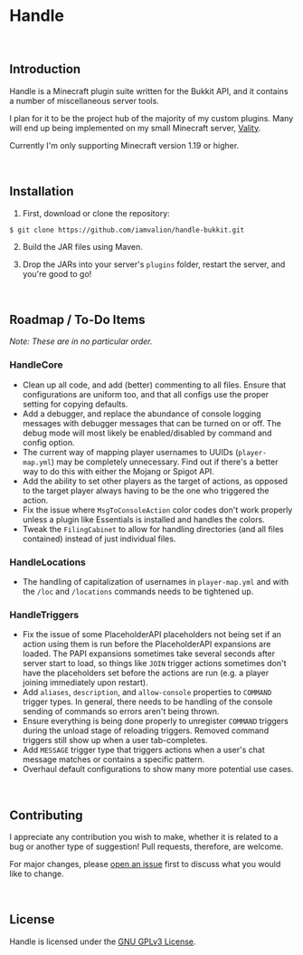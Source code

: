 # Handle

<br>

## Introduction

Handle is a Minecraft plugin suite written for the Bukkit API, and it contains a number of miscellaneous server tools.

I plan for it to be the project hub of the majority of my custom plugins. Many will end up being implemented on my small Minecraft server, [Vality](https://playvality.com).

Currently I'm only supporting Minecraft version 1.19 or higher.

<br>

## Installation

1. First, download or clone the repository:

```
$ git clone https://github.com/iamvalion/handle-bukkit.git
```

2. Build the JAR files using Maven.

3. Drop the JARs into your server's `plugins` folder, restart the server, and you're good to go!

<br>

## Roadmap / To-Do Items
_Note: These are in no particular order._

### HandleCore

* Clean up all code, and add (better) commenting to all files. Ensure that configurations are uniform too, and that all configs use the proper setting for copying defaults.
* Add a debugger, and replace the abundance of console logging messages with debugger messages that can be turned on or off. The debug mode will most likely be enabled/disabled by command and config option.
* The current way of mapping player usernames to UUIDs (`player-map.yml`) may be completely unnecessary. Find out if there's a better way to do this with either the Mojang or Spigot API.
* Add the ability to set other players as the target of actions, as opposed to the target player always having to be the one who triggered the action.
* Fix the issue where `MsgToConsoleAction` color codes don't work properly unless a plugin like Essentials is installed and handles the colors.
* Tweak the `FilingCabinet` to allow for handling directories (and all files contained) instead of just individual files.

### HandleLocations

* The handling of capitalization of usernames in `player-map.yml` and with the `/loc` and `/locations` commands needs to be tightened up.

### HandleTriggers

* Fix the issue of some PlaceholderAPI placeholders not being set if an action using them is run before the PlaceholderAPI expansions are loaded. The PAPI expansions sometimes take several seconds after server start to load, so things like `JOIN` trigger actions sometimes don't have the placeholders set before the actions are run (e.g. a player joining immediately upon restart).
* Add `aliases`, `description`, and `allow-console` properties to `COMMAND` trigger types. In general, there needs to be handling of the console sending of commands so errors aren't being thrown.
* Ensure everything is being done properly to unregister `COMMAND` triggers during the unload stage of reloading triggers. Removed command triggers still show up when a user tab-completes.
* Add `MESSAGE` trigger type that triggers actions when a user's chat message matches or contains a specific pattern.
* Overhaul default configurations to show many more potential use cases.

<br>

## Contributing

I appreciate any contribution you wish to make, whether it is related to a bug or another type of suggestion! Pull requests, therefore, are welcome.

For major changes, please [open an issue](https://github.com/iamvalion/handle-bukkit/issues/new) first to discuss what you would like to change.

<br>

## License

Handle is licensed under the [GNU GPLv3 License](https://choosealicense.com/licenses/gpl-3.0).
